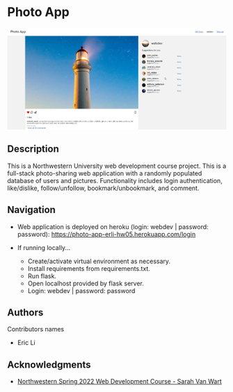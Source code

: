 # Photo App

![Photo-App-Sample](/images/sample_screenshot.png)

## Description

This is a Northwestern University web development course project. This is a full-stack photo-sharing web application with a randomly populated database of users and pictures. Functionality includes login authentication, like/dislike, follow/unfollow, bookmark/unbookmark, and comment.

## Navigation
* Web application is deployed on heroku (login: webdev | password: password): https://photo-app-erli-hw05.herokuapp.com/login

* If running locally...
    * Create/activate virtual environment as necessary.
    * Install requirements from requirements.txt.
    * Run flask.
    * Open localhost provided by flask server.
    * Login: webdev | password: password

## Authors

Contributors names
* Eric Li

## Acknowledgments

* [Northwestern Spring 2022 Web Development Course - Sarah Van Wart](https://cs396-web-dev.github.io/spring2022/syllabus/)